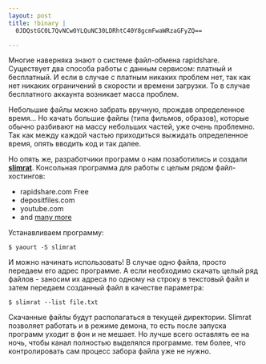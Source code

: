 ```yaml
--- 
layout: post
title: !binary |
  0JDQstGC0L7QvNCw0YLQuNC30LDRhtC40Y8gcmFwaWRzaGFyZQ==

---
```

Многие наверняка знают о системе файл-обмена rapidshare. Существует два способа работы с данным сервисом: платный и бесплатный. И если в случае с платным никаких проблем нет, так как нет никаких ограничений в скорости и времени загрузки. То в случае бесплатного аккаунта возникает масса проблем.

Небольшие файлы можно забрать вручную, прождав определенное время... Но качать большие файлы (типа фильмов, образов), которые обычно разбивают на массу небольших частей, уже очень проблемно. Так как между каждой частью приходиться выжидать определенное время, опять вводить код и так далее.

Но опять же, разработчики программ о нам позаботились и создали <a href="http://code.google.com/p/slimrat/" rel="nofollow"><strong>slimrat</strong></a>. Консольная программа для работы с целым рядом файл-хостингов:
<ul>
	<li>rapidshare.com Free</li>
	<li>depositfiles.com</li>
	<li>youtube.com</li>
	<li>and <a href="http://code.google.com/p/slimrat/wiki/Plugins" rel="nofollow">many more</a></li>
</ul>

Устанавливаем программу:

    $ yaourt -S slimrat

И можно начинать использовать! В случае одно файла, просто передаем его адрес программе. А если необходимо скачать целый ряд файлов - заносим их адреса по одному на строку в текстовый файл и затем передаем созданный файл в качестве параметра:

    $ slimrat --list file.txt

Скачанные файлы будут располагаться в текущей директории. Slimrat позволяет работать и в режиме демона, то есть после запуска программ уходит в фон и не мешает. Но лучше всего оставлять ее на ночь, чтобы канал полностью выделялся программе. тем более, что контролировать сам процесс забора файла уже не нужно.
